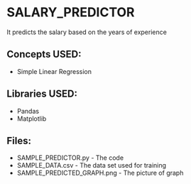 # SALARY_PREDICTOR
It predicts the salary based on the years of experience

## Concepts USED:
* Simple Linear Regression

## Libraries USED:
* Pandas
* Matplotlib

## Files:
* SAMPLE_PREDICTOR.py - The code
* SAMPLE_DATA.csv - The data set used for training
* SAMPLE_PREDICTED_GRAPH.png - The picture of graph

